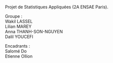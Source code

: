 Projet de Statistiques Appliquées (2A ENSAE Paris). 

Groupe :  
Wakil LASSEL  
Lilian MAREY  
Anna THANH-SON-NGUYEN  
Dalil YOUCEFI  
  
Encadrants :  
Salomé Do  
Etienne Ollion
